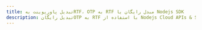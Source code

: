 ---title: تبدیل پاورپوینت بهRTF، OTP به RTF مبدل رایگان یا Nodejs SDKdescription: تبدیل رایگانOTP به RTF با استفاده از Nodejs Cloud APIs & SDK. همچنین اسناد Microsoft PowerPoint را در Cloud ایجاد، ویرایش و رندر کنید.---